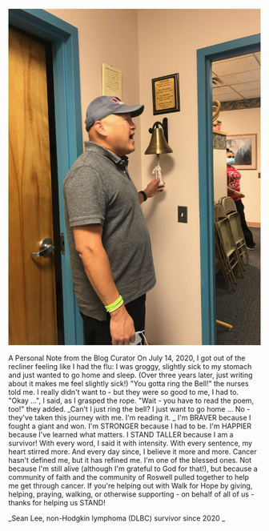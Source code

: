 ![image](src/Blog/.attachments/b1a8f5c69345632cb25670f4931382e768d70c69.jpeg)

A Personal Note from the Blog Curator
On July 14, 2020, I got out of the recliner feeling like I had the flu: I was groggy, slightly sick to my stomach and just wanted to go home and sleep. (Over three years later, just writing about it makes me feel slightly sick!) 
"You gotta ring the Bell!" the nurses told me. 
I really didn't want to - but they were so good to me, I had to. 
"Okay ...", I said, as I grasped the rope. 
"Wait - you have to read the poem, too!" they added. 
_Can't I just ring the bell? I just want to go home ... No - they've taken this journey with me. I'm reading it. _
I'm BRAVER because I fought a giant and won. 
I'm STRONGER because I had to be.
I'm HAPPIER because I've learned what matters.
I STAND TALLER because I am a survivor!
With every word, I said it with intensity. With every sentence, my heart stirred more. And every day since, I believe it more and more. 
Cancer hasn't defined me, but it has refined me. I'm one of the blessed ones. Not because I'm still alive (although I'm grateful to God for that!), but because a community of faith and the community of Roswell pulled together to help me get through cancer. 
If you're helping out with Walk for Hope by giving, helping, praying, walking, or otherwise supporting - on behalf of all of us - thanks for helping us STAND!

_Sean Lee, non-Hodgkin lymphoma (DLBC) survivor since 2020 _